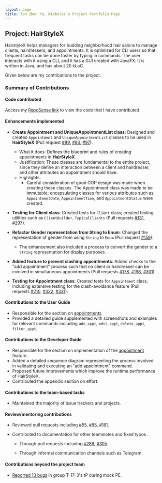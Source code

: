 ```yaml
---
layout: page
title: Toh Zhen Yu, Nicholas's Project Portfolio Page
---
```


## Project: HairStyleX

HairstyleX helps managers for budding neighborhood hair salons to manage clients, hairdressers, and appointments. It is optimized for CLI users so that frequent tasks can be done faster by typing in commands. The user interacts with it using a CLI, and it has a GUI created with JavaFX. It is written in Java, and has about 20 kLoC.

Given below are my contributions to the project.
### Summary of Contributions
#### Code contributed
Access my [RepoSense link](https://nus-cs2103-ay2021s1.github.io/tp-dashboard/#breakdown=true&search=nicktohzyu) to view the code that I have contributed.

#### Enhancements implemented
* **Create Appointment and UniqueAppointmentList class**: Designed and created `Appointment` and `UniqueAppointmentList` classes to be used in **HairStyleX** (Pull request 
[\#89](https://github.com/AY2021S1-CS2103T-T15-1/tp/pull/89), 
[\#93](https://github.com/AY2021S1-CS2103T-T15-1/tp/pull/93), 
[\#97](https://github.com/AY2021S1-CS2103T-T15-1/tp/pull/97)).
    * What it does: Defines the blueprint and rules of creating appointments in **HairStyleX**.
    * Justification: These classes are fundamental to the entire project, since they define an interaction between a client and hairdresser, and other attributes an appointment should have.
    * Highlights:
        * Careful consideration of good OOP design was made when creating these classes. The Appointment class was made to be immutable; encapsulating classes for various attributes such as `AppointmentDate`, `AppointmentTime`, and `AppointmentStatus` were created.

* **Testing for Client class**: Created tests for `Client` class; created testing utilities such as `ClientBuilder`, `TypicalClients` (Pull requests 
[\#131](https://github.com/AY2021S1-CS2103T-T15-1/tp/pull/131), 
[\#297](https://github.com/AY2021S1-CS2103T-T15-1/tp/pull/297)).

* **Refactor Gender representation from String to Enum**: Changed the representation of gender from using `String` to `Enum` (Pull request [\#159](https://github.com/AY2021S1-CS2103T-T15-1/tp/pull/159)).
    * The enhancement also included a process to convert the gender to a `String` representation for display purposes.

* **Added feature to prevent clashing appointments**: Added checks to the "add appointment" process such that no client or hairdresser can be involved in simultaneous appointments (Pull requests
[\#178](https://github.com/AY2021S1-CS2103T-T15-1/tp/pull/178), 
[\#198](https://github.com/AY2021S1-CS2103T-T15-1/tp/pull/198), 
[\#301](https://github.com/AY2021S1-CS2103T-T15-1/tp/pull/301)).

* **Testing for Appointment class**: Created tests for `Appointment` class, including extensive testing for the clash-avoidance feature (Pull requests 
[\#210](https://github.com/AY2021S1-CS2103T-T15-1/tp/pull/210),
 [\#322](https://github.com/AY2021S1-CS2103T-T15-1/tp/pull/322), 
 [\#331](https://github.com/AY2021S1-CS2103T-T15-1/tp/pull/331)).

#### Contributions to the User Guide
* Responsible for the section on [appointments](https://ay2021s1-cs2103t-t15-1.github.io/tp/UserGuide.html#44-appointment-management). 
* Provided a detailed guide supplemented with screenshots and examples for relevant commands including `add_appt`, `edit_appt`, `delete_appt`, `filter_appt`.

#### Contributions to the Developer Guide
* Responsible for the section on implementation of the [appointment](https://ay2021s1-cs2103t-t15-1.github.io/tp/DeveloperGuide.html#appointment-feature) feature. 
* Added a detailed sequence diagram representing the process involved in validating and executing an "add appointment" command.
* Proposed future improvements which improve the runtime performance of HairStyleX.
* Contributed the appendix section on effort.

#### Contributions to the team-based tasks
* Maintained the majority of issue trackers and projects.

#### Review/mentoring contributions
* Reviewed pull requests including 
[\#55](https://github.com/AY2021S1-CS2103T-T15-1/tp/pull/55), 
[\#85](https://github.com/AY2021S1-CS2103T-T15-1/tp/pull/85), 
[\#161](https://github.com/AY2021S1-CS2103T-T15-1/tp/pull/161).

* Contributed to documentation for other teammates and fixed typos .
    * Through pull requests including 
    [\#286](https://github.com/AY2021S1-CS2103T-T15-1/tp/pull/286), 
    [\#305](https://github.com/AY2021S1-CS2103T-T15-1/tp/pull/305).
    
    * Through informal communication channels such as Telegram.

#### Contributions beyond the project team
* [Reported 13 bugs](https://github.com/iamjamestan/ped/issues) in group T-17-3's tP during mock PE.
